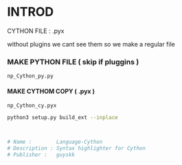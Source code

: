 
# INTROD

CYTHON FILE : .pyx

without plugins we cant see them so we make a regular file

### MAKE PYTHON FILE  ( skip if pluggins  )

    np_Cython_py.py

#### MAKE CYTHOM COPY ( .pyx )

    np_Cython_cy.pyx

```sh
python3 setup.py build_ext --inplace 
```


```sh

```



```sh

```
```py
# Name :        Language-Cython
# Description : Syntax highlighter for Cython
# Publisher :   guyskk
```
